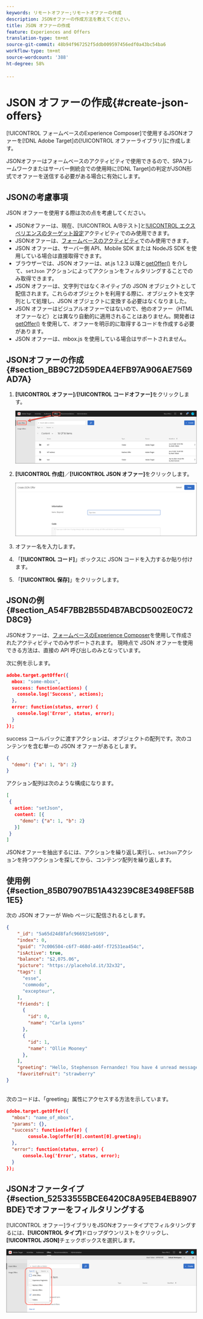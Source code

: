 ```yaml
---
keywords: リモートオファー;リモートオファーの作成
description: JSONオファーの作成方法を教えてください。
title: JSON オファーの作成
feature: Experiences and Offers
translation-type: tm+mt
source-git-commit: 48b94f967252f5ddb009597456edf0a43bc54ba6
workflow-type: tm+mt
source-wordcount: '388'
ht-degree: 58%

---
```



# JSON オファーの作成{#create-json-offers}

[!UICONTROL フォームベースのExperience Composer]で使用するJSONオファーを[!DNL Adobe Target]の[!UICONTROL オファーライブラリ]に作成します。

JSONオファーはフォームベースのアクティビティで使用できるので、SPAフレームワークまたはサーバー側統合での使用時に[!DNL Target]の判定がJSON形式でオファーを送信する必要がある場合に有効にします。

## JSONの考慮事項

JSON オファーを使用する際は次の点を考慮してください。

* JSONオファーは、現在、[!UICONTROL A/Bテスト]と[!UICONTROL エクスペリエンスのターゲット設定](XT)アクティビティでのみ使用できます。
* JSONオファーは、[フォームベースのアクティビティ](/help/c-experiences/form-experience-composer.md)でのみ使用できます。
* JSON オファーは、サーバー側 API、Mobile SDK または NodeJS SDK を使用している場合は直接取得できます。
* ブラウザーでは、JSON オファーは、at.js 1.2.3 以降と[getOffer()](/help/c-implementing-target/c-implementing-target-for-client-side-web/adobe-target-getoffer.md) を介して、`setJson` アクションによってアクションをフィルタリングすることでのみ取得できます。
* JSON オファーは、文字列ではなくネイティブの JSON オブジェクトとして配信されます。これらのオブジェクトを利用する際に、オブジェクトを文字列として処理し、JSON オブジェクトに変換する必要はなくなりました。
* JSON オファーはビジュアルオファーではないので、他のオファー（HTML オファーなど）とは異なり自動的に適用されることはありません。開発者は[getOffer()](/help/c-implementing-target/c-implementing-target-for-client-side-web/adobe-target-getoffer.md) を使用して、オファーを明示的に取得するコードを作成する必要があります。
* JSON オファーは、mbox.js を使用している場合はサポートされません。

## JSONオファーの作成{#section_BB9C72D59DEA4EFB97A906AE7569AD7A}

1. **[!UICONTROL オファー]**/**[!UICONTROL コードオファー]**&#x200B;をクリックします。

   ![オファー/「コードオファー」タブ](/help/c-experiences/c-manage-content/assets/code-offers-tab.png)

1. **[!UICONTROL 作成]**／**[!UICONTROL JSON オファー]**&#x200B;をクリックします。

   ![](assets/offer-json.png)

1. オファー名を入力します。
1. 「**[!UICONTROL コード]**」ボックスに JSON コードを入力するか貼り付けます。
1. 「**[!UICONTROL 保存]**」をクリックします。

## JSONの例{#section_A54F7BB2B55D4B7ABCD5002E0C72D8C9}

JSONオファーは、[フォームベースのExperience Composer](/help/c-experiences/form-experience-composer.md)を使用して作成されたアクティビティでのみサポートされます。 現時点で JSON オファーを使用できる方法は、直接の API 呼び出しのみとなっています。

次に例を示します。

```json
adobe.target.getOffer({ 
  mbox: "some-mbox", 
  success: function(actions) { 
    console.log('Success', actions); 
  }, 
  error: function(status, error) { 
    console.log('Error', status, error); 
  } 
});
```

success コールバックに渡すアクションは、オブジェクトの配列です。次のコンテンツを含む単一の JSON オファーがあるとします。

```json
{ 
  "demo": {"a": 1, "b": 2} 
}
```

アクション配列は次のような構成になります。

```json
[ 
 { 
   action: "setJson", 
   content: [{ 
     "demo": {"a": 1, "b": 2} 
   }] 
 }  
]
```

JSONオファーを抽出するには、アクションを繰り返し実行し、`setJson`アクションを持つアクションを探してから、コンテンツ配列を繰り返します。

## 使用例{#section_85B07907B51A43239C8E3498EF58B1E5}

次の JSON オファーが Web ページに配信されるとします。

```json
{ 
    "_id": "5a65d24d8fafc966921e9169", 
    "index": 0, 
    "guid": "7c006504-c6f7-468d-a46f-f72531ea454c", 
    "isActive": true, 
    "balance": "$2,075.06", 
    "picture": "https://placehold.it/32x32", 
    "tags": [ 
      "esse", 
      "commodo", 
      "excepteur", 
    ], 
    "friends": [ 
      { 
        "id": 0, 
        "name": "Carla Lyons" 
      }, 
      { 
        "id": 1, 
        "name": "Ollie Mooney" 
      }, 
    ], 
    "greeting": "Hello, Stephenson Fernandez! You have 4 unread messages.", 
    "favoriteFruit": "strawberry" 
} 
  
```

次のコードは、「greeting」属性にアクセスする方法を示しています。

```json
adobe.target.getOffer({   
  "mbox": "name_of_mbox", 
  "params": {}, 
  "success": function(offer) {           
        console.log(offer[0].content[0].greeting); 
  },   
  "error": function(status, error) {           
      console.log('Error', status, error); 
  } 
});
```

## JSONオファータイプ{#section_52533555BCE6420C8A95EB4EB8907BDE}でオファーをフィルタリングする

[!UICONTROL オファー]ライブラリをJSONオファータイプでフィルタリングするには、**[!UICONTROL タイプ]**&#x200B;ドロップダウンリストをクリックし、**[!UICONTROL JSON]**&#x200B;チェックボックスを選択します。

![](assets/offer-json-filter.png)

